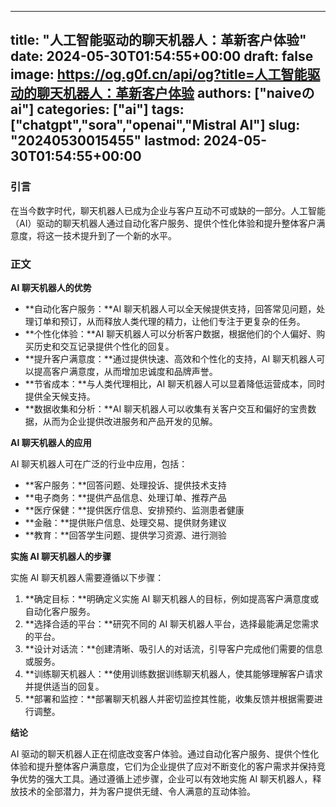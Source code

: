 
---
title: "人工智能驱动的聊天机器人：革新客户体验"
date: 2024-05-30T01:54:55+00:00
draft: false
image: https://og.g0f.cn/api/og?title=人工智能驱动的聊天机器人：革新客户体验
authors: ["naiveのai"]
categories: ["ai"]
tags: ["chatgpt","sora","openai","Mistral AI"]
slug: "20240530015455"
lastmod: 2024-05-30T01:54:55+00:00
---
### 引言

在当今数字时代，聊天机器人已成为企业与客户互动不可或缺的一部分。人工智能（AI）驱动的聊天机器人通过自动化客户服务、提供个性化体验和提升整体客户满意度，将这一技术提升到了一个新的水平。

### 正文

**AI 聊天机器人的优势**

* **自动化客户服务：**AI 聊天机器人可以全天候提供支持，回答常见问题，处理订单和预订，从而释放人类代理的精力，让他们专注于更复杂的任务。
* **个性化体验：**AI 聊天机器人可以分析客户数据，根据他们的个人偏好、购买历史和交互记录提供个性化的回复。
* **提升客户满意度：**通过提供快速、高效和个性化的支持，AI 聊天机器人可以提高客户满意度，从而增加忠诚度和品牌声誉。
* **节省成本：**与人类代理相比，AI 聊天机器人可以显着降低运营成本，同时提供全天候支持。
* **数据收集和分析：**AI 聊天机器人可以收集有关客户交互和偏好的宝贵数据，从而为企业提供改进服务和产品开发的见解。

**AI 聊天机器人的应用**

AI 聊天机器人可在广泛的行业中应用，包括：

* **客户服务：**回答问题、处理投诉、提供技术支持
* **电子商务：**提供产品信息、处理订单、推荐产品
* **医疗保健：**提供医疗信息、安排预约、监测患者健康
* **金融：**提供账户信息、处理交易、提供财务建议
* **教育：**回答学生问题、提供学习资源、进行测验

**实施 AI 聊天机器人的步骤**

实施 AI 聊天机器人需要遵循以下步骤：

1. **确定目标：**明确定义实施 AI 聊天机器人的目标，例如提高客户满意度或自动化客户服务。
2. **选择合适的平台：**研究不同的 AI 聊天机器人平台，选择最能满足您需求的平台。
3. **设计对话流：**创建清晰、吸引人的对话流，引导客户完成他们需要的信息或服务。
4. **训练聊天机器人：**使用训练数据训练聊天机器人，使其能够理解客户请求并提供适当的回复。
5. **部署和监控：**部署聊天机器人并密切监控其性能，收集反馈并根据需要进行调整。

**结论**

AI 驱动的聊天机器人正在彻底改变客户体验。通过自动化客户服务、提供个性化体验和提升整体客户满意度，它们为企业提供了应对不断变化的客户需求并保持竞争优势的强大工具。通过遵循上述步骤，企业可以有效地实施 AI 聊天机器人，释放技术的全部潜力，并为客户提供无缝、令人满意的互动体验。